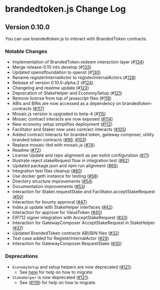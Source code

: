 # brandedtoken.js Change Log

## Version 0.10.0

You can use brandedtoken.js to interact with BrandedToken contracts.

### Notable Changes

* Implementation of BrandedToken.redeem interaction layer \(\#[134](https://github.com/OpenST/brandedtoken.js/pull/134)\)
* Merge release-0.10 into develop \(\#[133](https://github.com/OpenST/brandedtoken.js/pull/133)\)
* Updated openstfoundation to openst \(\#[130](https://github.com/OpenST/brandedtoken.js/pull/130)\)
* Rename registerInternalActor to registerInternalActors \(\#[128](https://github.com/OpenST/brandedtoken.js/pull/128)\)
* Release of version 0.10.0-alpha.2 \(\#[124](https://github.com/OpenST/brandedtoken.js/pull/124)\)
* Changelog and readme update \(\#[123](https://github.com/OpenST/brandedtoken.js/pull/123)\)
* Deprecation of StakeHelper and EconomySetup \(\#[121](https://github.com/OpenST/brandedtoken.js/pull/121)\)
* Remove license from top of javascript files \(\#[118](https://github.com/OpenST/brandedtoken.js/pull/118)\)
* ABIs and BINs are now accessed as a dependency on brandedtoken-contracts \([\#117](https://github.com/OpenST/brandedtoken.js/pull/117)\)
* Mosaic.js version is upgraded to beta-4 \(\#[115](https://github.com/OpenST/brandedtoken.js/pull/115)\)
* Mosaic contract interacts are now exposed \([\#114](https://github.com/OpenST/brandedtoken.js/pull/114)\)
* New economy setup simplifies deployment \([\#112](https://github.com/OpenST/brandedtoken.js/pull/112)\) 
* Facilitator and Staker now uses contract interacts \([\#105](https://github.com/OpenST/brandedtoken.js/pull/105)\) 
* Added contract interacts for branded token, gateway composer, utility branded token contracts \([\#99](https://github.com/OpenST/brandedtoken.js/pull/99), [\#103](https://github.com/OpenST/brandedtoken.js/pull/103)\)
* Replace mosaic-tbd with mosaic.js \([\#74](https://github.com/OpenST/brandedtoken.js/pull/74)\)
* Readme \([\#72](https://github.com/OpenST/brandedtoken.js/pull/72)\)
* License Update and repo alignment as per eslint configuration \([\#71](https://github.com/OpenST/brandedtoken.js/pull/71)\)
* Illustrate reject stakeRequest flow in integration test \([\#62](https://github.com/OpenST/brandedtoken.js/pull/62)\)
* Updated package.json and npm run alignment \([\#65](https://github.com/OpenST/brandedtoken.js/pull/65)\)
* Integration test files cleanup \([\#60](https://github.com/OpenST/brandedtoken.js/pull/60)\)
* Use docker geth instance for testing \([\#58](https://github.com/OpenST/brandedtoken.js/pull/58)\)
* Directory structure improvements \([\#54](https://github.com/OpenST/brandedtoken.js/pull/54)\)
* Documentation improvements \([\#53](https://github.com/OpenST/brandedtoken.js/pull/53)\)
* Interaction for Staker.requestStake and Facilitator.acceptStakeRequest \([\#50](https://github.com/OpenST/brandedtoken.js/pull/50)\)
* Interaction for bounty approval \([\#47](https://github.com/OpenST/brandedtoken.js/pull/47)\)
* Index.js update with StakeHelper interfaces \([\#42](https://github.com/OpenST/brandedtoken.js/pull/42)\)
* Interaction for approve for ValueToken \([\#40](https://github.com/OpenST/brandedtoken.js/pull/40)\)
* EIP712 signer integration with AcceptStakeRequest \([\#33](https://github.com/OpenST/brandedtoken.js/pull/33)\)
* Interaction for GatewayComposer AcceptStakeRequest in StakeHelper \([\#37](https://github.com/OpenST/brandedtoken.js/pull/37)\)
* Updated BrandedToken contracts ABI/BIN files \([\#32](https://github.com/OpenST/brandedtoken.js/pull/32)\)
* Test case added for RegisterInternalActor \([\#29](https://github.com/OpenST/brandedtoken.js/pull/29)\)
* Interaction for GatewayComposer.RequestStake \([\#30](https://github.com/OpenST/brandedtoken.js/pull/30)\)

### Deprecations

* `EconomySetup` and setup helpers are now deprecated \([\#121](https://github.com/OpenST/brandedtoken.js/pull/121)\).
  * See [here](https://github.com/OpenST/brandedtoken.js#deploy-eip20token-contract) for help on how to migrate.
* `StakeHelper` is now deprecated \([\#121](https://github.com/OpenST/brandedtoken.js/pull/121)\).
  * See \([\#119](https://github.com/OpenST/brandedtoken.js/pull/119)\) for help on how to migrate.

